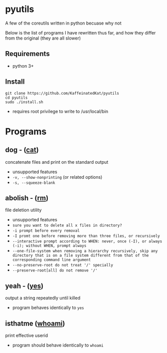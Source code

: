 # pyutils
A few of the coreutils written in python becuase why not

Below is the list of programs I have rewritten thus far, and how they differ from the original (they are all slower)

## Requirements

* python 3+

## Install

```
git clone https://github.com/KaffeinatedKat/pyutils
cd pyutils
sudo ./install.sh
```

* requires root privilege to write to /usr/local/bin

# Programs

## dog - ([cat](https://github.com/coreutils/coreutils/blob/master/src/cat.c))
concatenate files and print on the standard output

* unsupported features
* `-v, --show-nonprinting` (or related options)
* `-s, --squeeze-blank` 

## abolish - ([rm](https://github.com/coreutils/coreutils/blob/master/src/rm.c))
file deletion utility

* unsupported features
*  `sure you want to delete all x files in directory?`
* `-i prompt before every removal`
* `-I promt one before removing more than three files, or recursively`
* `--interactive prompt according to WHEN: never, once (-I), or always (-i); without WHEN, prompt always`
* `--one-file-system when removing a hierarchy recursively, skip any directory that is on a file system different from that of the corresponding command line argument`
* `--no-preserve-root do not treat '/' specially`
* `--preserve-root[all] do not remove '/'`

## yeah - ([yes](https://github.com/coreutils/coreutils/blob/master/src/yes.c))
output a string repeatedly until killed

* program behaves identically to `yes`

## isthatme ([whoami](https://github.com/coreutils/coreutils/blob/master/src/whoami.c))
print effective userid

* program should behave identically to `whoami`
